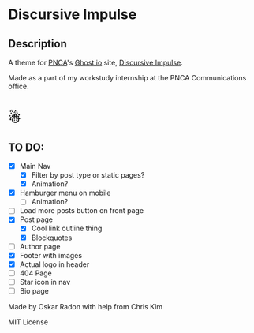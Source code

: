 # Discursive Impulse

## Description

A theme for [PNCA](http://pnca.edu/)'s [Ghost.io](http://ghost.io) site, [Discursive Impulse](http://www.discursiveimpulse.com/).

Made as a part of my workstudy internship at the PNCA Communications office.

# ☃

## TO DO:
 - [x] Main Nav
   - [x] Filter by post type or static pages?
   - [x] Animation?
 - [x] Hamburger menu on mobile
   - [ ] Animation?
 - [ ] Load more posts button on front page
 - [x] Post page
   - [x] Cool link outline thing
   - [x] Blockquotes
 - [ ] Author page
 - [x] Footer with images
 - [x] Actual logo in header
 - [ ] 404 Page
 - [ ] Star icon in nav
 - [ ] Bio page

Made by Oskar Radon with help from Chris Kim

MIT License
